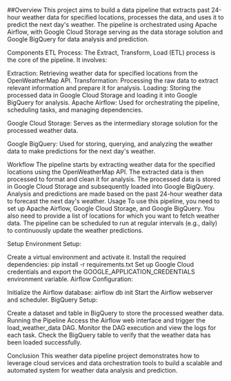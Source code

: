 ##Overview
This project aims to build a data pipeline that extracts past 24-hour weather data for specified locations, processes the data, and uses it to predict the next day's weather. The pipeline is orchestrated using Apache Airflow, with Google Cloud Storage serving as the data storage solution and Google BigQuery for data analysis and prediction.

Components
ETL Process: The Extract, Transform, Load (ETL) process is the core of the pipeline. It involves:

Extraction: Retrieving weather data for specified locations from the OpenWeatherMap API.
Transformation: Processing the raw data to extract relevant information and prepare it for analysis.
Loading: Storing the processed data in Google Cloud Storage and loading it into Google BigQuery for analysis.
Apache Airflow: Used for orchestrating the pipeline, scheduling tasks, and managing dependencies.

Google Cloud Storage: Serves as the intermediary storage solution for the processed weather data.

Google BigQuery: Used for storing, querying, and analyzing the weather data to make predictions for the next day's weather.

Workflow
The pipeline starts by extracting weather data for the specified locations using the OpenWeatherMap API.
The extracted data is then processed to format and clean it for analysis.
The processed data is stored in Google Cloud Storage and subsequently loaded into Google BigQuery.
Analysis and predictions are made based on the past 24-hour weather data to forecast the next day's weather.
Usage
To use this pipeline, you need to set up Apache Airflow, Google Cloud Storage, and Google BigQuery. You also need to provide a list of locations for which you want to fetch weather data. The pipeline can be scheduled to run at regular intervals (e.g., daily) to continuously update the weather predictions.

Setup
Environment Setup:

Create a virtual environment and activate it.
Install the required dependencies: pip install -r requirements.txt
Set up Google Cloud credentials and export the GOOGLE_APPLICATION_CREDENTIALS environment variable.
Airflow Configuration:

Initialize the Airflow database: airflow db init
Start the Airflow webserver and scheduler.
BigQuery Setup:

Create a dataset and table in BigQuery to store the processed weather data.
Running the Pipeline
Access the Airflow web interface and trigger the load_weather_data DAG.
Monitor the DAG execution and view the logs for each task.
Check the BigQuery table to verify that the weather data has been loaded successfully.


Conclusion
This weather data pipeline project demonstrates how to leverage cloud services and data orchestration tools to build a scalable and automated system for weather data analysis and prediction.
